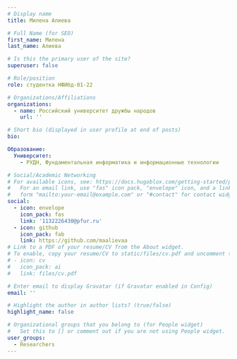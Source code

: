 ```yaml
---
# Display name
title: Милена Алиева

# Full Name (for SEO)
first_name: Милена
last_name: Алиева

# Is this the primary user of the site?
superuser: false

# Role/position
role: студентка НФИбд-01-22

# Organizations/Affiliations
organizations:
  - name: Российский университет дружбы народов 
    url: ''

# Short bio (displayed in user profile at end of posts)
bio:

Образование:
  Университет:
    - РУДН, Фундаментальная информатика и информационные технологии 

# Social/Academic Networking
# For available icons, see: https://docs.hugoblox.com/getting-started/page-builder/#icons
#   For an email link, use "fas" icon pack, "envelope" icon, and a link in the
#   form "mailto:your-email@example.com" or "#contact" for contact widget.
social:
  - icon: envelope
    icon_pack: fas
    link: '1132226430@pfur.ru'
  - icon: github
    icon_pack: fab
    link: https://github.com/maalievaa
# Link to a PDF of your resume/CV from the About widget.
# To enable, copy your resume/CV to static/files/cv.pdf and uncomment the lines below.
# - icon: cv
#   icon_pack: ai
#   link: files/cv.pdf

# Enter email to display Gravatar (if Gravatar enabled in Config)
email: ''

# Highlight the author in author lists? (true/false)
highlight_name: false

# Organizational groups that you belong to (for People widget)
#   Set this to [] or comment out if you are not using People widget.
user_groups:
  - Researchers
---
```


